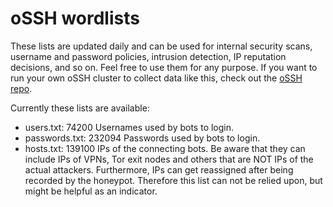 # oSSH wordlists
These lists are updated daily and can be used for internal security scans, username and password policies, intrusion detection, IP reputation decisions, and so on. Feel free to use them for any purpose. If you want to run your own oSSH cluster to collect data like this, check out the [oSSH repo](https://github.com/toxyl/ossh).  

Currently these lists are available:  
- users.txt: 74200                                                                                                                                                                                                                                                                                                                                                                                                       Usernames used by bots to login. 
- passwords.txt: 232094                                                                                                                                                                                                                                                                                                                                                                                                       Passwords used by bots to login. 
- hosts.txt: 139100                                                                                                                                                                                                                                                                                                                                                                                                       IPs of the connecting bots. Be aware that they can include IPs of VPNs, Tor exit nodes and others that are NOT IPs of the actual attackers. Furthermore, IPs can get reassigned after being recorded by the honeypot. Therefore this list can not be relied upon, but might be helpful as an indicator.
